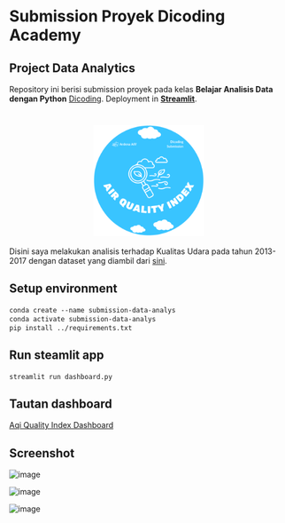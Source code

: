 # Submission Proyek Dicoding Academy

## Project Data Analytics

Repository ini berisi submission proyek pada kelas **Belajar Analisis Data dengan Python** [Dicoding](https://www.dicoding.com/academies/555/). Deployment in [**Streamlit**](https://streamlit.io/).

<h1 align="center">
  <img align="center" src="https://github.com/ardenaAfif/submission-data-analisis/blob/main/assets/Air%20Quality.png"  width="200"></img>
</h1>
  
Disini saya melakukan analisis terhadap Kualitas Udara pada tahun 2013-2017 dengan dataset yang diambil dari [sini](https://github.com/marceloreis/HTI/tree/master).
## Setup environment
```
conda create --name submission-data-analys
conda activate submission-data-analys
pip install ../requirements.txt
```

## Run steamlit app
```
streamlit run dashboard.py
```

## Tautan dashboard
[Aqi Quality Index Dashboard](https://dashboard-data-analytics-dicoding.streamlit.app/)

## Screenshot
![image](https://github.com/Rahmatbaaka/submission-AnalisisData_Dicoding/assets/147997416/6388ec25-94b0-4cab-b911-d9f09afcdde5)

![image](https://github.com/Rahmatbaaka/submission-AnalisisData_Dicoding/assets/147997416/61eae2fc-0016-4ccd-af51-63412e388075)

![image](https://github.com/Rahmatbaaka/submission-AnalisisData_Dicoding/assets/147997416/e3b4b36c-4813-4946-95e8-ac378c515f25)

